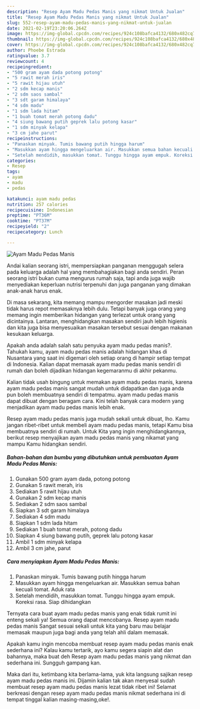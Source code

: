 ```yaml
---
description: "Resep Ayam Madu Pedas Manis yang nikmat Untuk Jualan"
title: "Resep Ayam Madu Pedas Manis yang nikmat Untuk Jualan"
slug: 552-resep-ayam-madu-pedas-manis-yang-nikmat-untuk-jualan
date: 2021-02-19T23:20:06.264Z
image: https://img-global.cpcdn.com/recipes/924c108bafca4132/680x482cq70/ayam-madu-pedas-manis-foto-resep-utama.jpg
thumbnail: https://img-global.cpcdn.com/recipes/924c108bafca4132/680x482cq70/ayam-madu-pedas-manis-foto-resep-utama.jpg
cover: https://img-global.cpcdn.com/recipes/924c108bafca4132/680x482cq70/ayam-madu-pedas-manis-foto-resep-utama.jpg
author: Phoebe Estrada
ratingvalue: 3.7
reviewcount: 4
recipeingredient:
- "500 gram ayam dada potong potong"
- "5 rawit merah iris"
- "5 rawit hijau utuh"
- "2 sdm kecap manis"
- "2 sdm saos sambal"
- "3 sdt garam himalaya"
- "4 sdm madu"
- "1 sdm lada hitam"
- "1 buah tomat merah potong dadu"
- "4 siung bawang putih geprek lalu potong kasar"
- "1 sdm minyak kelapa"
- "3 cm jahe parut"
recipeinstructions:
- "Panaskan minyak. Tumis bawang putih hingga harum"
- "Masukkan ayam hingga mengeluarkan air. Masukkan semua bahan kecuali tomat. Aduk rata"
- "Setelah mendidih, masukkan tomat. Tunggu hingga ayam empuk. Koreksi rasa. Siap dihidangkan"
categories:
- Resep
tags:
- ayam
- madu
- pedas

katakunci: ayam madu pedas 
nutrition: 257 calories
recipecuisine: Indonesian
preptime: "PT36M"
cooktime: "PT37M"
recipeyield: "2"
recipecategory: Lunch

---
```



![Ayam Madu Pedas Manis](https://img-global.cpcdn.com/recipes/924c108bafca4132/680x482cq70/ayam-madu-pedas-manis-foto-resep-utama.jpg)

Andai kalian seorang istri, mempersiapkan panganan menggugah selera pada keluarga adalah hal yang membahagiakan bagi anda sendiri. Peran seorang istri bukan cuma mengurus rumah saja, tapi anda juga wajib menyediakan keperluan nutrisi terpenuhi dan juga panganan yang dimakan anak-anak harus enak.

Di masa  sekarang, kita memang mampu mengorder masakan jadi meski tidak harus repot memasaknya lebih dulu. Tetapi banyak juga orang yang memang ingin memberikan hidangan yang terlezat untuk orang yang dicintainya. Lantaran, menghidangkan masakan sendiri jauh lebih higienis dan kita juga bisa menyesuaikan masakan tersebut sesuai dengan makanan kesukaan keluarga. 



Apakah anda adalah salah satu penyuka ayam madu pedas manis?. Tahukah kamu, ayam madu pedas manis adalah hidangan khas di Nusantara yang saat ini digemari oleh setiap orang di hampir setiap tempat di Indonesia. Kalian dapat memasak ayam madu pedas manis sendiri di rumah dan boleh dijadikan hidangan kegemaranmu di akhir pekanmu.

Kalian tidak usah bingung untuk memakan ayam madu pedas manis, karena ayam madu pedas manis sangat mudah untuk didapatkan dan juga anda pun boleh membuatnya sendiri di tempatmu. ayam madu pedas manis dapat dibuat dengan beragam cara. Kini telah banyak cara modern yang menjadikan ayam madu pedas manis lebih enak.

Resep ayam madu pedas manis juga mudah sekali untuk dibuat, lho. Kamu jangan ribet-ribet untuk membeli ayam madu pedas manis, tetapi Kamu bisa membuatnya sendiri di rumah. Untuk Kita yang ingin menghidangkannya, berikut resep menyajikan ayam madu pedas manis yang nikamat yang mampu Kamu hidangkan sendiri.

<!--inarticleads1-->

##### Bahan-bahan dan bumbu yang dibutuhkan untuk pembuatan Ayam Madu Pedas Manis:

1. Gunakan 500 gram ayam dada, potong potong
1. Gunakan 5 rawit merah, iris
1. Sediakan 5 rawit hijau utuh
1. Gunakan 2 sdm kecap manis
1. Sediakan 2 sdm saos sambal
1. Siapkan 3 sdt garam himalaya
1. Sediakan 4 sdm madu
1. Siapkan 1 sdm lada hitam
1. Sediakan 1 buah tomat merah, potong dadu
1. Siapkan 4 siung bawang putih, geprek lalu potong kasar
1. Ambil 1 sdm minyak kelapa
1. Ambil 3 cm jahe, parut




<!--inarticleads2-->

##### Cara menyiapkan Ayam Madu Pedas Manis:

1. Panaskan minyak. Tumis bawang putih hingga harum
1. Masukkan ayam hingga mengeluarkan air. Masukkan semua bahan kecuali tomat. Aduk rata
1. Setelah mendidih, masukkan tomat. Tunggu hingga ayam empuk. Koreksi rasa. Siap dihidangkan




Ternyata cara buat ayam madu pedas manis yang enak tidak rumit ini enteng sekali ya! Semua orang dapat mencobanya. Resep ayam madu pedas manis Sangat sesuai sekali untuk kita yang baru mau belajar memasak maupun juga bagi anda yang telah ahli dalam memasak.

Apakah kamu ingin mencoba membuat resep ayam madu pedas manis enak sederhana ini? Kalau kamu tertarik, ayo kamu segera siapin alat dan bahannya, maka buat deh Resep ayam madu pedas manis yang nikmat dan sederhana ini. Sungguh gampang kan. 

Maka dari itu, ketimbang kita berlama-lama, yuk kita langsung sajikan resep ayam madu pedas manis ini. Dijamin kalian tak akan menyesal sudah membuat resep ayam madu pedas manis lezat tidak ribet ini! Selamat berkreasi dengan resep ayam madu pedas manis nikmat sederhana ini di tempat tinggal kalian masing-masing,oke!.

